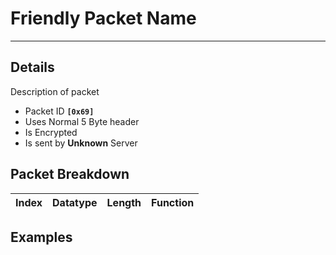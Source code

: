 # Friendly Packet Name #

---


## Details ##

Description of packet
  * Packet ID **`[0x69]`**
  * Uses Normal 5 Byte header
  * Is Encrypted
  * Is sent by **Unknown** Server

## Packet Breakdown ##
| Index | Datatype | Length | Function |
|:------|:---------|:-------|:---------|

## Examples ##